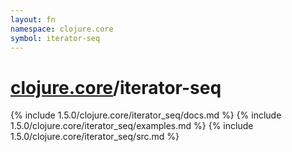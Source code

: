 ```yaml
---
layout: fn
namespace: clojure.core
symbol: iterator-seq
---
```


# [clojure.core](../)/iterator-seq

{% include 1.5.0/clojure.core/iterator_seq/docs.md %}
{% include 1.5.0/clojure.core/iterator_seq/examples.md %}
{% include 1.5.0/clojure.core/iterator_seq/src.md %}


